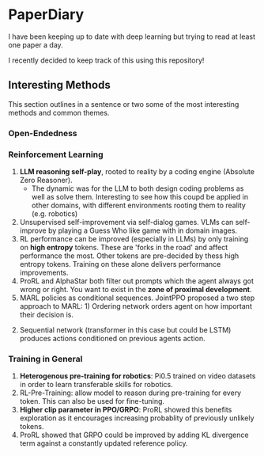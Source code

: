 # PaperDiary
I have been keeping up to date with deep learning but trying to read at least one paper a day.

I recently decided to keep track of this using this repository!

## Interesting Methods
This section outlines in a sentence or two some of the most interesting methods and common themes.

### Open-Endedness

### Reinforcement Learning
1. **LLM reasoning self-play**, rooted to reality by a coding engine (Absolute Zero Reasoner).
    - The dynamic was for the LLM to both design coding problems as well as solve them.
Interesting to see how this coupd be applied in other domains, with different environments rooting them to reality (e.g. robotics) 
2. Unsupervised self-improvement via self-dialog games. VLMs can self-improve by playing a
Guess Who like game with in domain images.
3. RL performance can be improved (especially in LLMs) by only training on **high entropy** tokens.
These are 'forks in the road' and affect performance the most. Other tokens are pre-decided by thess high entropy tokens.
Training on these alone delivers performance improvements.
4. ProRL and AlphaStar both filter out prompts which the agent always got wrong or right.
You want to exist in the **zone of proximal development**.
5. MARL policies as conditional sequences. JointPPO proposed a two step approach to MARL: 1) Ordering network orders agent on how important their decision is.
2) Sequential network (transformer in this case but could be LSTM) produces actions conditioned on previous agents action.


### Training in General
1. **Heterogenous pre-training for robotics**: Pi0.5 trained on video datasets in order to learn transferable skills for robotics.
2. RL-Pre-Training: allow model to reason during pre-training for every token. This can also be used for fine-tuning.
3. **Higher clip parameter in PPO/GRPO**: ProRL showed this benefits exploration as it encourages increasing probablity of previously unlikely tokens.
4. ProRL showed that GRPO could be improved by adding KL divergence term against a constantly updated reference policy.